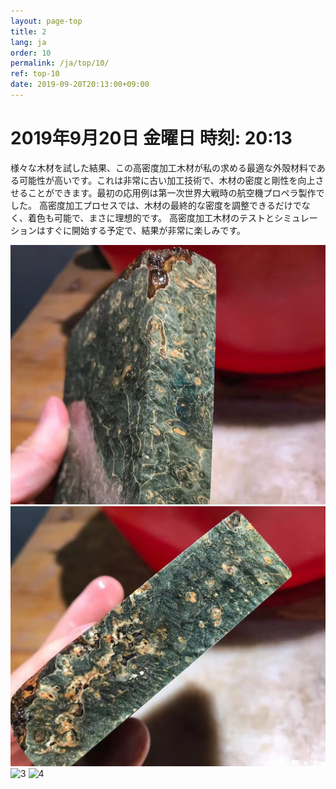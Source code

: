```yaml
---
layout: page-top
title: 2
lang: ja
order: 10
permalink: /ja/top/10/
ref: top-10
date: 2019-09-20T20:13:00+09:00
---
```



# 2019年9月20日   金曜日   時刻: 20:13 


様々な木材を試した結果、この高密度加工木材が私の求める最適な外殻材料である可能性が高いです。これは非常に古い加工技術で、木材の密度と剛性を向上させることができます。最初の応用例は第一次世界大戦時の航空機プロペラ製作でした。
高密度加工プロセスでは、木材の最終的な密度を調整できるだけでなく、着色も可能で、まさに理想的です。
高密度加工木材のテストとシミュレーションはすぐに開始する予定で、結果が非常に楽しみです。

![1](/assets/top/10/1.jpg)
![2](/assets/top/10/2.jpg)
![3](/assets/top/10/3.jpg)
![4](/assets/top/10/4.jpg)

